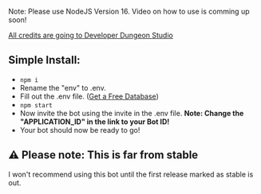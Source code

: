 <br>
Note: Please use NodeJS Version 16.
Video on how to use is comming up soon!

[All credits are going to Developer Dungeon Studio](https://github.com/Developer-Dungeon-Studio/Ticketer)

## Simple Install:
- `npm i`
- Rename the "env" to .env.
- Fill out the .env file. ([Get a Free Database](mongodb.com/))
- `npm start`
- Now invite the bot using the invite in the .env file. **Note: Change the "APPLICATION_ID" in the link to your Bot ID!**
- Your bot should now be ready to go!

## ⚠️ Please note: This is far from stable

I won't recommend using this bot until the first release marked as stable is out.
